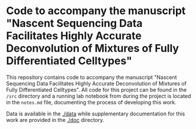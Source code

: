 # Code to accompany the manuscript "Nascent Sequencing Data Facilitates Highly Accurate Deconvolution of Mixtures of Fully Differentiated Celltypes"

This repository contains code to accompany the manuscript "Nascent Sequencing Data Facilitates Highly Accurate Deconvolution of Mixtures of Fully Differentiated Celltypes". All code for this project can be found in the `/src` directory and a running lab notebook from during the project is located in the `notes.md` file, documenting the process of developing this work.

Data is available in the [./data](data) while supplementary documentation for this work are provided in the [./doc](doc) directory.
